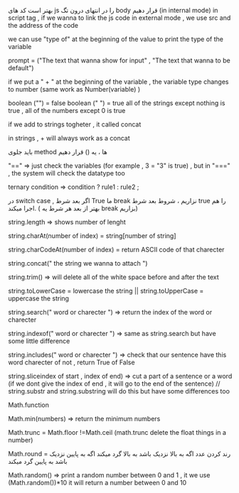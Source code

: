 بهتر است کد های js را در انتهای درون تگ body قرار دهیم (in internal mode)
in script tag , if we wanna to link the js code in external mode , we use src and the address of the code

we can use "type of" at the beginning of the value to print the type of the variable

prompt = ("The text that wanna show for input" , "The text that wanna to be default")

if we put a " + " at the beginning of the variable , the variable type changes to number (same work as Number(variable) )

boolean ("") = false
boolean (" ") = true
all of the strings except nothing is true , all of the numbers except 0 is true

if we add to strings togheter , it called concat

in strings , + will always work as a concat

باید جلوی method ها ، یه () قرار دهیم

"==" => just check the variables     (for example , 3 = "3" is true) , but in "===" , the system will check the datatype too

ternary condition => condition ? rule1 : rule2 ;

در switch case , اگر بعد شرط True ما break نزاریم ، شروط بعد شرط true را هم اجرا میکند. ( بهتر از بعد هر شرط یه break بزاریم)

string.length => shows number of lenght

string.charAt(number of index) = string[number of string]

string.charCodeAt(number of index) = return ASCII code of that charecter

string.concat(" the string we wanna to attach ")

string.trim() => will delete all of the white space before and after the text

string.toLowerCase  = lowercase the string || string.toUpperCase = uppercase the string

string.search(" word or charecter ") => return the index of the word or charecter

string.indexof(" word or charecter ") => same as string.search but have some little difference

string.includes(" word or charecter ") => check that our sentence have this word charecter of not , return True of False

string.sliceindex of start , index of end) => cut a part of a sentence or a word (if we dont give the index of end , it will go to the end of the sentence)  // string.substr and string.substring will do this but have some differences too

Math.function

Math.min(numbers) => return the minimum numbers 

Math.trunc = Math.floor !=Math.ceil (math.trunc delete the float things in a number) 

Math.round = رند کردن عدد اگه به بالا نزدیک باشد به بالا گرد میکند اگه به پایین نزدیک باشد به پایین گرد میکند

Math.random() => print a random number between 0 and 1 , it we use (Math.random())*10 it will return a number between 0 and 10









